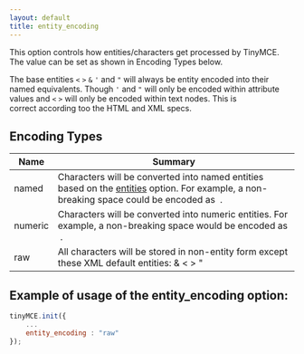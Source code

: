 ```yaml
---
layout: default
title: entity_encoding
---
```


This option controls how entities/characters get processed by TinyMCE. The value can be set as shown in Encoding Types below.

The base entities `<` `>` `&` `'` and `"` will always be entity encoded into their named equivalents. Though `'` and `"` will only be encoded within attribute values and `<` `>` will only be encoded within text nodes. This is correct according too the HTML and XML specs.

## Encoding Types

| Name | Summary |
| --- | --- |
| named | Characters will be converted into named entities based on the [entities](../configuration/Configuration3x@entities) option. For example, a non-breaking space could be encoded as &nbsp;. |
| numeric | Characters will be converted into numeric entities. For example, a non-breaking space would be encoded as &#160;. |
| raw | All characters will be stored in non-entity form except these XML default entities: &amp; &lt; &gt; &quot; |

## Example of usage of the entity_encoding option:

```js
tinyMCE.init({
	...
	entity_encoding : "raw"
});
```
